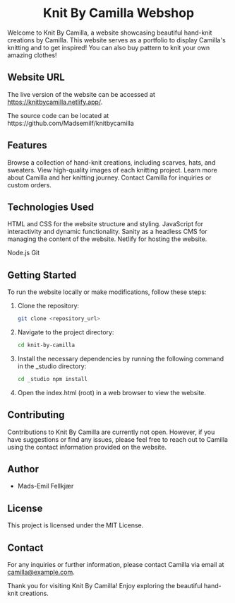 <h1 align="center">
  Knit By Camilla Webshop
</h1>

Welcome to Knit By Camilla, a website showcasing beautiful hand-knit creations by Camilla. This website serves as a portfolio to display Camilla's knitting and to get inspired! You can also buy pattern to knit your own amazing clothes!

## Website URL
The live version of the website can be accessed at https://knitbycamilla.netlify.app/.
<p>
The source code can be located at https://github.com/Madsemilf/knitbycamilla

## Features
Browse a collection of hand-knit creations, including scarves, hats, and sweaters.
View high-quality images of each knitting project.
Learn more about Camilla and her knitting journey.
Contact Camilla for inquiries or custom orders.

## Technologies Used
HTML and CSS for the website structure and styling.
JavaScript for interactivity and dynamic functionality.
Sanity as a headless CMS for managing the content of the website.
Netlify for hosting the website.

Node.js
Git

## Getting Started

To run the website locally or make modifications, follow these steps:

1. Clone the repository:

   	```bash
   	git clone <repository_url>

2. Navigate to the project directory:

	```bash
	cd knit-by-camilla

3. Install the necessary dependencies by running the following command in the _studio directory:

	```bash
	cd _studio npm install
	
4. Open the index.html (root) in a web browser to view the website.


## Contributing
Contributions to Knit By Camilla are currently not open. However, if you have suggestions or find any issues, please feel free to reach out to Camilla using the contact information provided on the website.
	
## Author
- Mads-Emil Fellkjær
	
## License
This project is licensed under the MIT License.

## Contact
For any inquiries or further information, please contact Camilla via email at camilla@example.com.

Thank you for visiting Knit By Camilla! Enjoy exploring the beautiful hand-knit creations.
